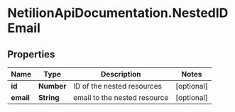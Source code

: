 # NetilionApiDocumentation.NestedIDEmail

## Properties
Name | Type | Description | Notes
------------ | ------------- | ------------- | -------------
**id** | **Number** | ID of the nested resources | [optional] 
**email** | **String** | email to the nested resource | [optional] 


